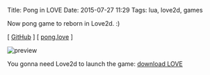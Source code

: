 Title: Pong in LOVE
Date: 2015-07-27 11:29
Tags: lua, love2d, games

Now pong game to reborn in Love2d. :)

[ [GitHub](https://github.com/agrrh-/love_pong) ]
[ [pong.love]({filename}/downloads/pong.love) ]

![preview]({filename}/media/pong-love-showoff.png)

You gonna need Love2d to launch the game: [download LOVE](https://love2d.org/)
